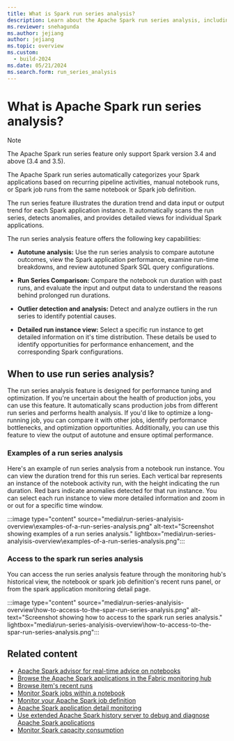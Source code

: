 ```yaml
---
title: What is Spark run series analysis?
description: Learn about the Apache Spark run series analysis, including examples of the analysis and when to use it.
ms.reviewer: snehagunda
ms.author: jejiang
author: jejiang
ms.topic: overview
ms.custom:
  - build-2024
ms.date: 05/21/2024
ms.search.form: run_series_analysis
---
```


# What is Apache Spark run series analysis?  

> [!NOTE]
> The Apache Spark run series feature only support Spark version 3.4 and above (3.4 and 3.5).

The Apache Spark run series automatically categorizes your Spark applications based on recurring pipeline activities, manual notebook runs, or Spark job runs from the same notebook or Spark job definition.

The run series feature illustrates the duration trend and data input or output  trend for each Spark application instance. It automatically scans the run series, detects anomalies, and provides detailed views for individual Spark applications.

The run series analysis feature offers the following key capabilities:

- **Autotune analysis:** Use the run series analysis to compare autotune outcomes, view the Spark application performance, examine run-time breakdowns, and review autotuned Spark SQL query configurations.

- **Run Series Comparison:** Compare the notebook run duration with past runs, and evaluate the input and output data to understand the reasons behind prolonged run durations.

- **Outlier detection and analysis:** Detect and analyze outliers in the run series to identify potential causes.

- **Detailed run instance view:** Select a specific run instance to get detailed information on it's time distribution. These details be used to identify opportunities for performance enhancement, and the corresponding Spark configurations.

## When to use run series analysis?

The run series analysis feature is designed for performance tuning and optimization. If you're uncertain about the health of production jobs, you can use this feature. It automatically scans production jobs from different run series and performs health analysis. If you'd like to optimize a long-running job, you can compare it with other jobs, identify performance bottlenecks, and optimization opportunities. Additionally, you can use this feature to view the output of autotune and ensure optimal performance.

### Examples of a run series analysis

Here's an example of run series analysis from a notebook run instance. You can view the duration trend for this run series. Each vertical bar represents an instance of the notebook activity run, with the height indicating the run duration. Red bars indicate anomalies detected for that run instance. You can select each run instance to view more detailed information and zoom in or out for a specific time window.

:::image type="content" source="media\run-series-analyisis-overview\examples-of-a-run-series-analysis.png" alt-text="Screenshot showing examples of a run series analysis." lightbox="media\run-series-analyisis-overview\examples-of-a-run-series-analysis.png":::

### Access to the spark run series analysis

You can access the run series analysis feature through the monitoring hub's historical view, the notebook or spark job definition's recent runs panel, or from the spark application monitoring detail page. 

:::image type="content" source="media\run-series-analyisis-overview\how-to-access-to-the-spar-run-series-analysis.png" alt-text="Screenshot showing how to access to the spark run series analysis." lightbox="media\run-series-analyisis-overview\how-to-access-to-the-spar-run-series-analysis.png":::

## Related content

- [Apache Spark advisor for real-time advice on notebooks](spark-advisor-introduction.md)
- [Browse the Apache Spark applications in the Fabric monitoring hub](browse-spark-applications-monitoring-hub.md)
- [Browse item's recent runs](spark-item-recent-runs.md)
- [Monitor Spark jobs within a notebook](spark-monitor-debug.md)
- [Monitor your Apache Spark job definition](monitor-spark-job-definitions.md)
- [Apache Spark application detail monitoring](spark-detail-monitoring.md)
- [Use extended Apache Spark history server to debug and diagnose Apache Spark applications](apache-spark-history-server.md)
- [Monitor Spark capacity consumption](../data-engineering/monitor-spark-capacity-consumption.md)
